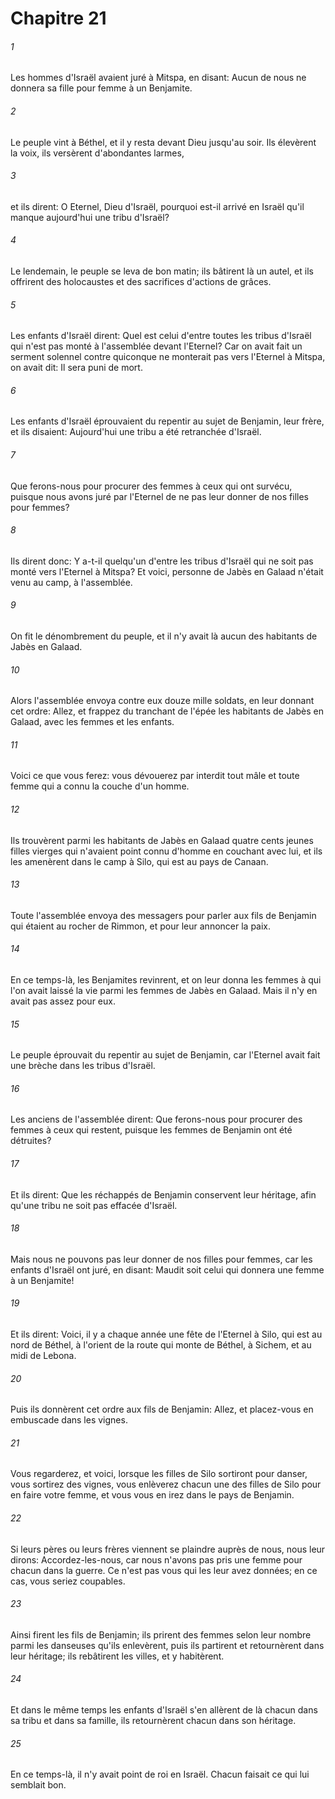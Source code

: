 # Chapitre 21

###### 1
Les hommes d'Israël avaient juré à Mitspa, en disant: Aucun de nous ne donnera sa fille pour femme à un Benjamite.
###### 2
Le peuple vint à Béthel, et il y resta devant Dieu jusqu'au soir. Ils élevèrent la voix, ils versèrent d'abondantes larmes,
###### 3
et ils dirent: O Eternel, Dieu d'Israël, pourquoi est-il arrivé en Israël qu'il manque aujourd'hui une tribu d'Israël?
###### 4
Le lendemain, le peuple se leva de bon matin; ils bâtirent là un autel, et ils offrirent des holocaustes et des sacrifices d'actions de grâces.
###### 5
Les enfants d'Israël dirent: Quel est celui d'entre toutes les tribus d'Israël qui n'est pas monté à l'assemblée devant l'Eternel? Car on avait fait un serment solennel contre quiconque ne monterait pas vers l'Eternel à Mitspa, on avait dit: Il sera puni de mort.
###### 6
Les enfants d'Israël éprouvaient du repentir au sujet de Benjamin, leur frère, et ils disaient: Aujourd'hui une tribu a été retranchée d'Israël.
###### 7
Que ferons-nous pour procurer des femmes à ceux qui ont survécu, puisque nous avons juré par l'Eternel de ne pas leur donner de nos filles pour femmes?
###### 8
Ils dirent donc: Y a-t-il quelqu'un d'entre les tribus d'Israël qui ne soit pas monté vers l'Eternel à Mitspa? Et voici, personne de Jabès en Galaad n'était venu au camp, à l'assemblée.
###### 9
On fit le dénombrement du peuple, et il n'y avait là aucun des habitants de Jabès en Galaad.
###### 10
Alors l'assemblée envoya contre eux douze mille soldats, en leur donnant cet ordre: Allez, et frappez du tranchant de l'épée les habitants de Jabès en Galaad, avec les femmes et les enfants.
###### 11
Voici ce que vous ferez: vous dévouerez par interdit tout mâle et toute femme qui a connu la couche d'un homme.
###### 12
Ils trouvèrent parmi les habitants de Jabès en Galaad quatre cents jeunes filles vierges qui n'avaient point connu d'homme en couchant avec lui, et ils les amenèrent dans le camp à Silo, qui est au pays de Canaan.
###### 13
Toute l'assemblée envoya des messagers pour parler aux fils de Benjamin qui étaient au rocher de Rimmon, et pour leur annoncer la paix.
###### 14
En ce temps-là, les Benjamites revinrent, et on leur donna les femmes à qui l'on avait laissé la vie parmi les femmes de Jabès en Galaad. Mais il n'y en avait pas assez pour eux.
###### 15
Le peuple éprouvait du repentir au sujet de Benjamin, car l'Eternel avait fait une brèche dans les tribus d'Israël.
###### 16
Les anciens de l'assemblée dirent: Que ferons-nous pour procurer des femmes à ceux qui restent, puisque les femmes de Benjamin ont été détruites?
###### 17
Et ils dirent: Que les réchappés de Benjamin conservent leur héritage, afin qu'une tribu ne soit pas effacée d'Israël.
###### 18
Mais nous ne pouvons pas leur donner de nos filles pour femmes, car les enfants d'Israël ont juré, en disant: Maudit soit celui qui donnera une femme à un Benjamite!
###### 19
Et ils dirent: Voici, il y a chaque année une fête de l'Eternel à Silo, qui est au nord de Béthel, à l'orient de la route qui monte de Béthel, à Sichem, et au midi de Lebona.
###### 20
Puis ils donnèrent cet ordre aux fils de Benjamin: Allez, et placez-vous en embuscade dans les vignes.
###### 21
Vous regarderez, et voici, lorsque les filles de Silo sortiront pour danser, vous sortirez des vignes, vous enlèverez chacun une des filles de Silo pour en faire votre femme, et vous vous en irez dans le pays de Benjamin.
###### 22
Si leurs pères ou leurs frères viennent se plaindre auprès de nous, nous leur dirons: Accordez-les-nous, car nous n'avons pas pris une femme pour chacun dans la guerre. Ce n'est pas vous qui les leur avez données; en ce cas, vous seriez coupables.
###### 23
Ainsi firent les fils de Benjamin; ils prirent des femmes selon leur nombre parmi les danseuses qu'ils enlevèrent, puis ils partirent et retournèrent dans leur héritage; ils rebâtirent les villes, et y habitèrent.
###### 24
Et dans le même temps les enfants d'Israël s'en allèrent de là chacun dans sa tribu et dans sa famille, ils retournèrent chacun dans son héritage.
###### 25
En ce temps-là, il n'y avait point de roi en Israël. Chacun faisait ce qui lui semblait bon.
